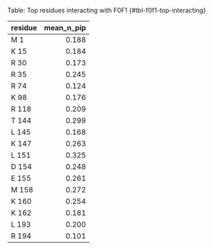 Table: Top residues interacting with F0F1 {#tbl-f0f1-top-interacting}

|residue | mean_n_pip|
|:-------|----------:|
|M 1     |      0.188|
|K 15    |      0.184|
|R 30    |      0.173|
|R 35    |      0.245|
|R 74    |      0.124|
|K 98    |      0.176|
|R 118   |      0.209|
|T 144   |      0.299|
|L 145   |      0.168|
|K 147   |      0.263|
|L 151   |      0.325|
|D 154   |      0.248|
|E 155   |      0.261|
|M 158   |      0.272|
|K 160   |      0.254|
|K 162   |      0.181|
|L 193   |      0.200|
|R 194   |      0.101|
